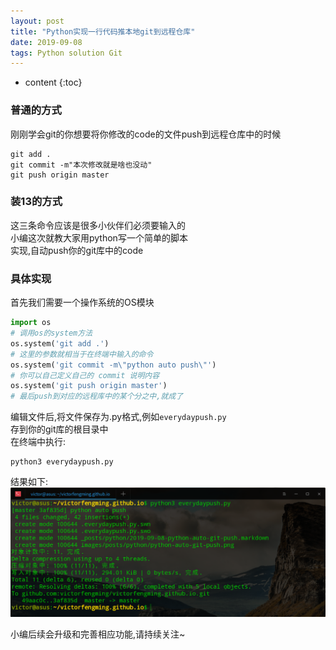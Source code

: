 ```yaml
---
layout: post
title: "Python实现一行代码推本地git到远程仓库"
date: 2019-09-08 
tags: Python solution Git 
---
```






* content
{:toc}






### 普通的方式
刚刚学会git的你想要将你修改的code的文件push到远程仓库中的时候
```
git add .
git commit -m"本次修改就是啥也没动"
git push origin master
```

### 装13的方式
这三条命令应该是很多小伙伴们必须要输入的  
小编这次就教大家用python写一个简单的脚本  
实现,自动push你的git库中的code  

### 具体实现
首先我们需要一个操作系统的OS模块  
```python
import os
# 调用os的system方法
os.system('git add .')
# 这里的参数就相当于在终端中输入的命令
os.system('git commit -m\"python auto push\"')
# 你可以自己定义自己的 commit 说明内容
os.system('git push origin master')
# 最后push到对应的远程库中的某个分之中,就成了
```
编辑文件后,将文件保存为.py格式,例如`everydaypush.py`  
存到你的git库的根目录中  
在终端中执行:
```
python3 everydaypush.py
```
结果如下:
![python auto git push](/images/posts/python/python-auto-git-push.png)

小编后续会升级和完善相应功能,请持续关注~
